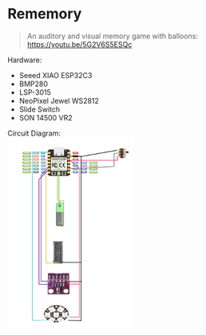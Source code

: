 # Rememory
> An auditory and visual memory game with balloons:
> https://youtu.be/5G2V6S5ESQc

Hardware:
- Seeed XIAO ESP32C3
- BMP280
- LSP-3015
- NeoPixel Jewel WS2812
- Slide Switch
- SON 14500 VR2

Circuit Diagram: </br>
<img src="diagram.png" alt="Circuit Diagram" width="50%" height="50%">
